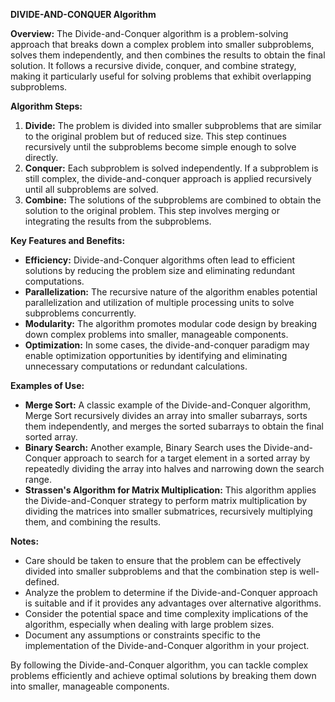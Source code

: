 **DIVIDE-AND-CONQUER Algorithm**

**Overview:**
The Divide-and-Conquer algorithm is a problem-solving approach that breaks down a complex problem into smaller
subproblems, solves them independently, and then combines the results to obtain the final solution. It follows a
recursive divide, conquer, and combine strategy, making it particularly useful for solving problems that exhibit
overlapping subproblems.

**Algorithm Steps:**

1. **Divide:** The problem is divided into smaller subproblems that are similar to the original problem but of reduced
   size. This step continues recursively until the subproblems become simple enough to solve directly.
2. **Conquer:** Each subproblem is solved independently. If a subproblem is still complex, the divide-and-conquer
   approach is applied recursively until all subproblems are solved.
3. **Combine:** The solutions of the subproblems are combined to obtain the solution to the original problem. This step
   involves merging or integrating the results from the subproblems.

**Key Features and Benefits:**

- **Efficiency:** Divide-and-Conquer algorithms often lead to efficient solutions by reducing the problem size and
  eliminating redundant computations.
- **Parallelization:** The recursive nature of the algorithm enables potential parallelization and utilization of
  multiple processing units to solve subproblems concurrently.
- **Modularity:** The algorithm promotes modular code design by breaking down complex problems into smaller, manageable
  components.
- **Optimization:** In some cases, the divide-and-conquer paradigm may enable optimization opportunities by identifying
  and eliminating unnecessary computations or redundant calculations.

**Examples of Use:**

- **Merge Sort:** A classic example of the Divide-and-Conquer algorithm, Merge Sort recursively divides an array into
  smaller subarrays, sorts them independently, and merges the sorted subarrays to obtain the final sorted array.
- **Binary Search:** Another example, Binary Search uses the Divide-and-Conquer approach to search for a target element
  in a sorted array by repeatedly dividing the array into halves and narrowing down the search range.
- **Strassen's Algorithm for Matrix Multiplication:** This algorithm applies the Divide-and-Conquer strategy to perform
  matrix multiplication by dividing the matrices into smaller submatrices, recursively multiplying them, and combining
  the results.

**Notes:**

- Care should be taken to ensure that the problem can be effectively divided into smaller subproblems and that the
  combination step is well-defined.
- Analyze the problem to determine if the Divide-and-Conquer approach is suitable and if it provides any advantages over
  alternative algorithms.
- Consider the potential space and time complexity implications of the algorithm, especially when dealing with large
  problem sizes.
- Document any assumptions or constraints specific to the implementation of the Divide-and-Conquer algorithm in your
  project.

By following the Divide-and-Conquer algorithm, you can tackle complex problems efficiently and achieve optimal solutions
by breaking them down into smaller, manageable components.